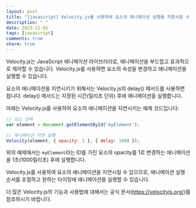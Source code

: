 ```yaml
---
layout: post
title: "[javascript] Velocity.js를 사용하여 요소의 애니메이션 실행을 지연시킬 수 있나요?"
description: " "
date: 2023-11-01
tags: [javascript]
comments: true
share: true
---
```


Velocity.js는 JavaScript 애니메이션 라이브러리로, 애니메이션을 부드럽고 효과적으로 제어할 수 있습니다. Velocity.js를 사용하면 요소의 속성을 변경하고 애니메이션을 실행할 수 있습니다.

요소의 애니메이션을 지연시키기 위해서는 Velocity.js의 delay() 메서드를 사용하면 됩니다. delay() 메서드는 지정된 시간(밀리초 단위) 후에 애니메이션을 실행합니다.

아래는 Velocity.js를 사용하여 요소의 애니메이션을 지연시키는 예제 코드입니다:

```javascript
// 요소 선택
var element = document.getElementById('myElement');

// 애니메이션 지연 실행
Velocity(element, { opacity: 1 }, { delay: 1000 });
```

위의 예제에서는 `myElement`라는 ID를 가진 요소의 opacity를 1로 변경하는 애니메이션을 1초(1000밀리초) 후에 실행합니다.

Velocity.js를 사용하여 요소의 애니메이션을 지연시킬 수 있으므로, 애니메이션 실행 순서를 조절하고 원하는 타이밍에 애니메이션을 실행할 수 있습니다.

더 많은 Velocity.js의 기능과 사용법에 대해서는 공식 문서(https://velocityjs.org/)를 참조하시기 바랍니다.